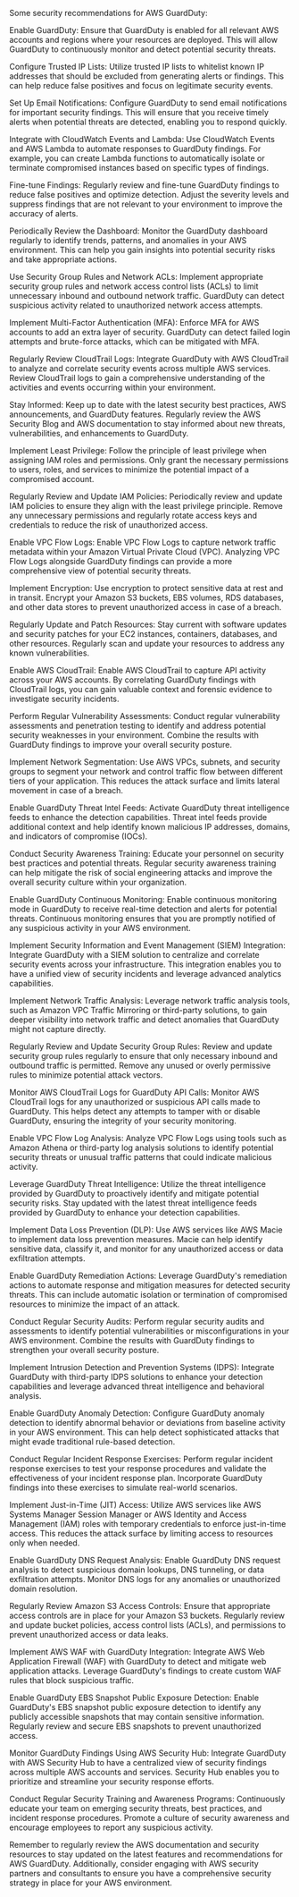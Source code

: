 Some security recommendations for AWS GuardDuty:

Enable GuardDuty: Ensure that GuardDuty is enabled for all relevant AWS accounts and regions where your resources are deployed. This will allow GuardDuty to continuously monitor and detect potential security threats.

Configure Trusted IP Lists: Utilize trusted IP lists to whitelist known IP addresses that should be excluded from generating alerts or findings. This can help reduce false positives and focus on legitimate security events.

Set Up Email Notifications: Configure GuardDuty to send email notifications for important security findings. This will ensure that you receive timely alerts when potential threats are detected, enabling you to respond quickly.

Integrate with CloudWatch Events and Lambda: Use CloudWatch Events and AWS Lambda to automate responses to GuardDuty findings. For example, you can create Lambda functions to automatically isolate or terminate compromised instances based on specific types of findings.

Fine-tune Findings: Regularly review and fine-tune GuardDuty findings to reduce false positives and optimize detection. Adjust the severity levels and suppress findings that are not relevant to your environment to improve the accuracy of alerts.

Periodically Review the Dashboard: Monitor the GuardDuty dashboard regularly to identify trends, patterns, and anomalies in your AWS environment. This can help you gain insights into potential security risks and take appropriate actions.

Use Security Group Rules and Network ACLs: Implement appropriate security group rules and network access control lists (ACLs) to limit unnecessary inbound and outbound network traffic. GuardDuty can detect suspicious activity related to unauthorized network access attempts.

Implement Multi-Factor Authentication (MFA): Enforce MFA for AWS accounts to add an extra layer of security. GuardDuty can detect failed login attempts and brute-force attacks, which can be mitigated with MFA.

Regularly Review CloudTrail Logs: Integrate GuardDuty with AWS CloudTrail to analyze and correlate security events across multiple AWS services. Review CloudTrail logs to gain a comprehensive understanding of the activities and events occurring within your environment.

Stay Informed: Keep up to date with the latest security best practices, AWS announcements, and GuardDuty features. Regularly review the AWS Security Blog and AWS documentation to stay informed about new threats, vulnerabilities, and enhancements to GuardDuty.

Implement Least Privilege: Follow the principle of least privilege when assigning IAM roles and permissions. Only grant the necessary permissions to users, roles, and services to minimize the potential impact of a compromised account.

Regularly Review and Update IAM Policies: Periodically review and update IAM policies to ensure they align with the least privilege principle. Remove any unnecessary permissions and regularly rotate access keys and credentials to reduce the risk of unauthorized access.

Enable VPC Flow Logs: Enable VPC Flow Logs to capture network traffic metadata within your Amazon Virtual Private Cloud (VPC). Analyzing VPC Flow Logs alongside GuardDuty findings can provide a more comprehensive view of potential security threats.

Implement Encryption: Use encryption to protect sensitive data at rest and in transit. Encrypt your Amazon S3 buckets, EBS volumes, RDS databases, and other data stores to prevent unauthorized access in case of a breach.

Regularly Update and Patch Resources: Stay current with software updates and security patches for your EC2 instances, containers, databases, and other resources. Regularly scan and update your resources to address any known vulnerabilities.

Enable AWS CloudTrail: Enable AWS CloudTrail to capture API activity across your AWS accounts. By correlating GuardDuty findings with CloudTrail logs, you can gain valuable context and forensic evidence to investigate security incidents.

Perform Regular Vulnerability Assessments: Conduct regular vulnerability assessments and penetration testing to identify and address potential security weaknesses in your environment. Combine the results with GuardDuty findings to improve your overall security posture.

Implement Network Segmentation: Use AWS VPCs, subnets, and security groups to segment your network and control traffic flow between different tiers of your application. This reduces the attack surface and limits lateral movement in case of a breach.

Enable GuardDuty Threat Intel Feeds: Activate GuardDuty threat intelligence feeds to enhance the detection capabilities. Threat intel feeds provide additional context and help identify known malicious IP addresses, domains, and indicators of compromise (IOCs).

Conduct Security Awareness Training: Educate your personnel on security best practices and potential threats. Regular security awareness training can help mitigate the risk of social engineering attacks and improve the overall security culture within your organization.

Enable GuardDuty Continuous Monitoring: Enable continuous monitoring mode in GuardDuty to receive real-time detection and alerts for potential threats. Continuous monitoring ensures that you are promptly notified of any suspicious activity in your AWS environment.

Implement Security Information and Event Management (SIEM) Integration: Integrate GuardDuty with a SIEM solution to centralize and correlate security events across your infrastructure. This integration enables you to have a unified view of security incidents and leverage advanced analytics capabilities.

Implement Network Traffic Analysis: Leverage network traffic analysis tools, such as Amazon VPC Traffic Mirroring or third-party solutions, to gain deeper visibility into network traffic and detect anomalies that GuardDuty might not capture directly.

Regularly Review and Update Security Group Rules: Review and update security group rules regularly to ensure that only necessary inbound and outbound traffic is permitted. Remove any unused or overly permissive rules to minimize potential attack vectors.

Monitor AWS CloudTrail Logs for GuardDuty API Calls: Monitor AWS CloudTrail logs for any unauthorized or suspicious API calls made to GuardDuty. This helps detect any attempts to tamper with or disable GuardDuty, ensuring the integrity of your security monitoring.

Enable VPC Flow Log Analysis: Analyze VPC Flow Logs using tools such as Amazon Athena or third-party log analysis solutions to identify potential security threats or unusual traffic patterns that could indicate malicious activity.

Leverage GuardDuty Threat Intelligence: Utilize the threat intelligence provided by GuardDuty to proactively identify and mitigate potential security risks. Stay updated with the latest threat intelligence feeds provided by GuardDuty to enhance your detection capabilities.

Implement Data Loss Prevention (DLP): Use AWS services like AWS Macie to implement data loss prevention measures. Macie can help identify sensitive data, classify it, and monitor for any unauthorized access or data exfiltration attempts.

Enable GuardDuty Remediation Actions: Leverage GuardDuty's remediation actions to automate response and mitigation measures for detected security threats. This can include automatic isolation or termination of compromised resources to minimize the impact of an attack.

Conduct Regular Security Audits: Perform regular security audits and assessments to identify potential vulnerabilities or misconfigurations in your AWS environment. Combine the results with GuardDuty findings to strengthen your overall security posture.

Implement Intrusion Detection and Prevention Systems (IDPS): Integrate GuardDuty with third-party IDPS solutions to enhance your detection capabilities and leverage advanced threat intelligence and behavioral analysis.

Enable GuardDuty Anomaly Detection: Configure GuardDuty anomaly detection to identify abnormal behavior or deviations from baseline activity in your AWS environment. This can help detect sophisticated attacks that might evade traditional rule-based detection.

Conduct Regular Incident Response Exercises: Perform regular incident response exercises to test your response procedures and validate the effectiveness of your incident response plan. Incorporate GuardDuty findings into these exercises to simulate real-world scenarios.

Implement Just-in-Time (JIT) Access: Utilize AWS services like AWS Systems Manager Session Manager or AWS Identity and Access Management (IAM) roles with temporary credentials to enforce just-in-time access. This reduces the attack surface by limiting access to resources only when needed.

Enable GuardDuty DNS Request Analysis: Enable GuardDuty DNS request analysis to detect suspicious domain lookups, DNS tunneling, or data exfiltration attempts. Monitor DNS logs for any anomalies or unauthorized domain resolution.

Regularly Review Amazon S3 Access Controls: Ensure that appropriate access controls are in place for your Amazon S3 buckets. Regularly review and update bucket policies, access control lists (ACLs), and permissions to prevent unauthorized access or data leaks.

Implement AWS WAF with GuardDuty Integration: Integrate AWS Web Application Firewall (WAF) with GuardDuty to detect and mitigate web application attacks. Leverage GuardDuty's findings to create custom WAF rules that block suspicious traffic.

Enable GuardDuty EBS Snapshot Public Exposure Detection: Enable GuardDuty's EBS snapshot public exposure detection to identify any publicly accessible snapshots that may contain sensitive information. Regularly review and secure EBS snapshots to prevent unauthorized access.

Monitor GuardDuty Findings Using AWS Security Hub: Integrate GuardDuty with AWS Security Hub to have a centralized view of security findings across multiple AWS accounts and services. Security Hub enables you to prioritize and streamline your security response efforts.

Conduct Regular Security Training and Awareness Programs: Continuously educate your team on emerging security threats, best practices, and incident response procedures. Promote a culture of security awareness and encourage employees to report any suspicious activity.

Remember to regularly review the AWS documentation and security resources to stay updated on the latest features and recommendations for AWS GuardDuty. Additionally, consider engaging with AWS security partners and consultants to ensure you have a comprehensive security strategy in place for your AWS environment.
